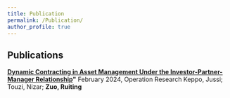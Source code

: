 ```yaml
---
title: Publication
permalink: /Publication/
author_profile: true
---
```


## Publications
**[Dynamic Contracting in Asset Management Under the Investor-Partner-Manager Relationship](https://doi.org/10.1287/opre.2021.0031)"**
February 2024, Operation Research
Keppo, Jussi; Touzi, Nizar; **Zuo, Ruiting**
